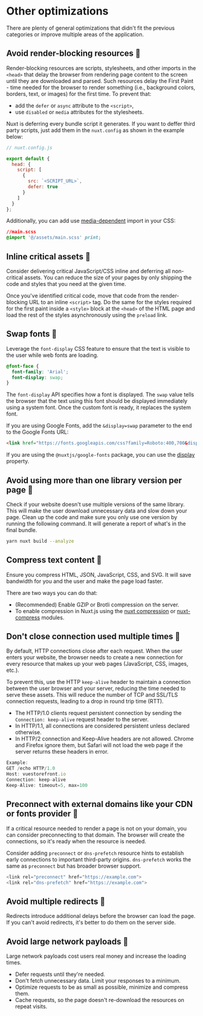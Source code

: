 # Other optimizations

There are plenty of general optimizations that didn't fit the previous categories or improve multiple areas of the application.

## Avoid render-blocking resources :orange_book:

Render-blocking resources are scripts, stylesheets, and other imports in the `<head>` that delay the browser from rendering page content to the screen until they are downloaded and parsed. Such resources delay the First Paint - time needed for the browser to render something (i.e., background colors, borders, text, or images) for the first time. To prevent that:

* add the `defer` or `async` attribute to the `<script>`,
* use `disabled` or `media` attributes for the stylesheets.

Nuxt is deferring every bundle script it generates. If you want to deffer third party scripts, just add them in the `nuxt.config` as shown in the example below:

```javascript
// nuxt.config.js

export default {
  head: {
    script: [
      {
        src: `<SCRIPT_URL>`,
        defer: true
      }
    ]
  }
};
```

Additionally, you can add use [media-dependent](https://developer.mozilla.org/en-US/docs/Web/CSS/@import) import in your CSS:

```css
//main.scss
@import '@/assets/main.scss' print;
```

## Inline critical assets :ledger:

Consider delivering critical JavaScript/CSS inline and deferring all non-critical assets. You can reduce the size of your pages by only shipping the code and styles that you need at the given time.

Once you've identified critical code, move that code from the render-blocking URL to an inline `<script>` tag. Do the same for the styles required for the first paint inside a `<style>` block at the `<head>` of the HTML page and load the rest of the styles asynchronously using the `preload` link.

## Swap fonts :ledger:

Leverage the `font-display` CSS feature to ensure that the text is visible to the user while web fonts are loading.

```css
@font-face {
  font-family: 'Arial';
  font-display: swap;
}
```

The `font-display` API specifies how a font is displayed. The `swap` value tells the browser that the text using this font should be displayed immediately using a system font. Once the custom font is ready, it replaces the system font.

If you are using Google Fonts, add the `&display=swap` parameter to the end to the Google Fonts URL:

```html
<link href="https://fonts.googleapis.com/css?family=Roboto:400,700&display=swap" rel="stylesheet">
```

If you are using the `@nuxtjs/google-fonts` package, you can use the [display](https://google-fonts.nuxtjs.org/options#display) property.

## Avoid using more than one library version per page :ledger:

Check if your website doesn't use multiple versions of the same library. This will make the user download unnecessary data and slow down your page. Clean up the code and make sure you only use one version by running the following command. It will generate a report of what's in the final bundle.

```bash
yarn nuxt build --analyze
```

## Compress text content :ledger:

Ensure you compress HTML, JSON, JavaScript, CSS, and SVG. It will save bandwidth for you and the user and make the page load faster.

There are two ways you can do that:

* (Recommended) Enable GZIP or Brotli compression on the server.
* To enable compression in Nuxt.js using the [nuxt compression](https://github.com/nuxt-modules/compression) or [nuxt-compress](https://www.npmjs.com/package/nuxt-compress) modules.

## Don't close connection used multiple times :blue_book:

By default, HTTP connections close after each request. When the user enters your website, the browser needs to create a new connection for every resource that makes up your web pages (JavaScript, CSS, images, etc.).

To prevent this, use the HTTP `keep-alive` header to maintain a connection between the user browser and your server, reducing the time needed to serve these assets. This will reduce the number of TCP and SSL/TLS connection requests, leading to a drop in round trip time (RTT).

* The HTTP/1.0 clients request persistent connection by sending the `Connection: keep-alive` request header to the server.
* In HTTP/1.1, all connections are considered persistent unless declared otherwise.
* In HTTP/2 connection and Keep-Alive headers are not allowed. Chrome and Firefox ignore them, but Safari will not load the web page if the server returns these headers in error.

```javascript
Example:
GET /echo HTTP/1.0
Host: vuestorefront.io
Connection: keep-alive
Keep-Alive: timeout=5, max=100
```

## Preconnect with external domains like your CDN or fonts provider :ledger:

If a critical resource needed to render a page is not on your domain, you can consider preconnecting to that domain. The browser will create the connections, so it's ready when the resource is needed.

Consider adding `preconnect` or `dns-prefetch` resource hints to establish early connections to important third-party origins. `dns-prefetch` works the same as `preconnect` but has broader browser support.

```javascript
<link rel="preconnect" href="https://example.com">
<link rel="dns-prefetch" href="https://example.com">
```

## Avoid multiple redirects :blue_book:

Redirects introduce additional delays before the browser can load the page. If you can't avoid redirects, it's better to do them on the server side.

## Avoid large network payloads :ledger:

Large network payloads cost users real money and increase the loading times.

* Defer requests until they're needed.
* Don't fetch unnecessary data. Limit your responses to a minimum.
* Optimize requests to be as small as possible, minimize and compress them.
* Cache requests, so the page doesn't re-download the resources on repeat visits.

